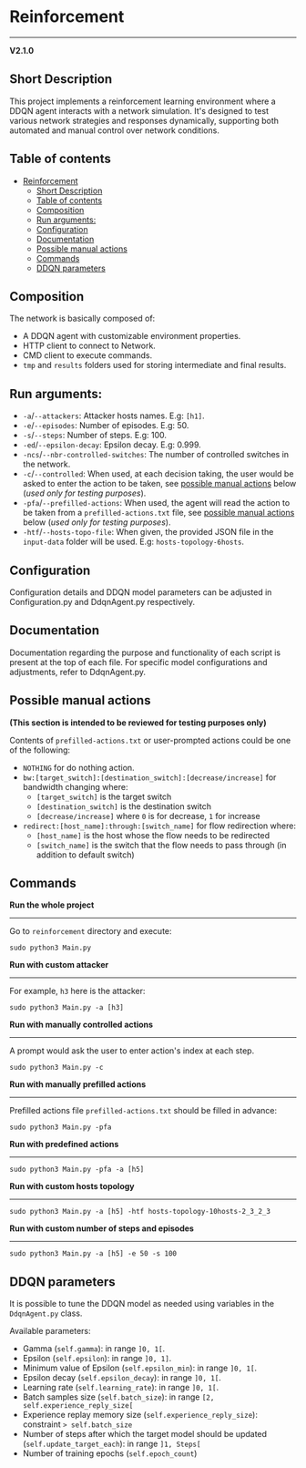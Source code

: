 # Reinforcement
***********
**V2.1.0**

## Short Description
This project implements a reinforcement learning environment where a DDQN agent interacts with a network simulation. It's designed to test various network strategies and responses dynamically, supporting both automated and manual control over network conditions.

## Table of contents

- [Reinforcement](#reinforcement)
  * [Short Description](#short-description)
  * [Table of contents](#table-of-contents)
  * [Composition](#composition)
  * [Run arguments:](#run-arguments-)
  * [Configuration](#configuration)
  * [Documentation](#documentation)
  * [Possible manual actions](#possible-manual-actions)
  * [Commands](#commands)
  * [DDQN parameters](#ddqn-parameters)

## Composition
The network is basically composed of:
- A DDQN agent with customizable environment properties.
- HTTP client to connect to Network.
- CMD client to execute commands.
- `tmp` and `results` folders used for storing intermediate and final results.

## Run arguments:
- `-a`/`--attackers`: Attacker hosts names. E.g: `[h1]`.
- `-e`/`--episodes`: Number of episodes. E.g: 50.
- `-s`/`--steps`: Number of steps. E.g: 100.
- `-ed`/`--epsilon-decay`: Epsilon decay. E.g: 0.999.
- `-ncs`/`--nbr-controlled-switches`: The number of controlled switches in the network.
- `-c`/`--controlled`: When used, at each decision taking, the user would be asked to enter the action to be taken, see [possible manual actions](#manual-actions) below (*used only for testing purposes*).
- `-pfa`/`--prefilled-actions`: When used, the agent will read the action to be taken from a `prefilled-actions.txt` file, see [possible manual actions](#manual-actions) below (*used only for testing purposes*).
- `-htf`/`--hosts-topo-file`: When given, the provided JSON file in the `input-data` folder will be used. E.g: `hosts-topology-6hosts`.

## Configuration
Configuration details and DDQN model parameters can be adjusted in Configuration.py 
and DdqnAgent.py respectively.

## Documentation
Documentation regarding the purpose and functionality of each script is present at 
the top of each file. For specific model configurations and adjustments, refer to DdqnAgent.py.

## Possible manual actions
**(This section is intended to be reviewed for testing purposes only)**

Contents of `prefilled-actions.txt` or user-prompted actions could be one of the following:
- `NOTHING` for do nothing action.
- `bw:[target_switch]:[destination_switch]:[decrease/increase]` for bandwidth changing where:
  - `[target_switch]` is the target switch
  - `[destination_switch]` is the destination switch
  - `[decrease/increase]` where `0` is for decrease, `1` for increase
- `redirect:[host_name]:through:[switch_name]` for flow redirection where:
  - `[host_name]` is the host whose the flow needs to be redirected
  - `[switch_name]` is the switch that the flow needs to pass through (in addition to default switch)

## Commands

**Run the whole project**
******

Go to `reinforcement` directory and execute:
```shell
sudo python3 Main.py
```

**Run with custom attacker**
******

For example, `h3` here is the attacker:
```shell
sudo python3 Main.py -a [h3]
```

**Run with manually controlled actions**
******

A prompt would ask the user to enter action's index at each step.
```shell
sudo python3 Main.py -c
```

**Run with manually prefilled actions**
******

Prefilled actions file `prefilled-actions.txt` should be filled in advance:
```shell
sudo python3 Main.py -pfa
```

**Run with predefined actions**
******

```shell
sudo python3 Main.py -pfa -a [h5]
```

**Run with custom hosts topology**
******

```shell
sudo python3 Main.py -a [h5] -htf hosts-topology-10hosts-2_3_2_3
```

**Run with custom number of steps and episodes**
******

```shell
sudo python3 Main.py -a [h5] -e 50 -s 100
```

## DDQN parameters

It is possible to tune the DDQN model as needed using variables in the `DdqnAgent.py` class.

Available parameters:
- Gamma (`self.gamma`): in range `]0, 1[`.
- Epsilon (`self.epsilon`): in range `]0, 1]`.
- Minimum value of Epsilon (`self.epsilon_min`): in range `]0, 1[`.
- Epsilon decay (`self.epsilon_decay`): in range `]0, 1[`.
- Learning rate (`self.learning_rate`): in range `]0, 1[`.
- Batch samples size (`self.batch_size`): in range `[2, self.experience_reply_size[`
- Experience replay memory size (`self.experience_reply_size`): constraint `> self.batch_size`
- Number of steps after which the target model should be updated (`self.update_target_each`): in range `]1, Steps[`
- Number of training epochs (`self.epoch_count`)